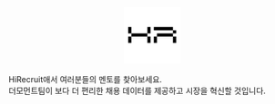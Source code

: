 <p align="center">
    <img src="./assets/img/HR_Transparent.png" width="100px">
</p>

HiRecruit애서 여러분들의 멘토를 찾아보세요.  
더모먼트팀이 보다 더 편리한 채용 데이터를 제공하고 시장을 혁신할 것입니다.